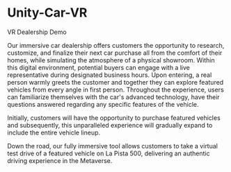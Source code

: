 # Unity-Car-VR
VR Dealership Demo

Our immersive car dealership offers customers the opportunity to research, customize, and finalize their next car purchase all from the comfort of their homes, while simulating the atmosphere of a physical showroom.
Within this digital environment, potential buyers can engage with a live representative during designated business hours.
Upon entering, a real person warmly greets the customer and together they can explore featured vehicles from every angle in first person.
Throughout the experience, users can familiarize themselves with the car's advanced technology, have their questions answered regarding any specific features of the vehicle.

Initially, customers will have the opportunity to purchase featured vehicles and subsequently, this unparalleled experience will gradually expand to include the entire vehicle lineup. 

Down the road, our fully immersive tool allows customers to take a virtual test drive of a featured vehicle on La Pista 500, delivering an authentic driving experience in the Metaverse.
